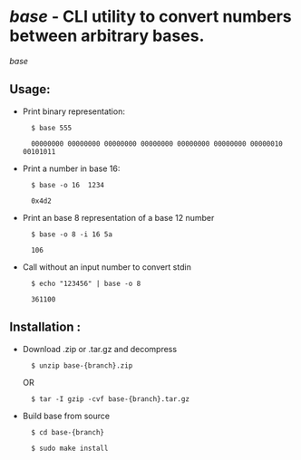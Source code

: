 # *base* - CLI utility to convert numbers between arbitrary bases.

*base* 

## Usage:

- Print binary representation:

        $ base 555

        00000000 00000000 00000000 00000000 00000000 00000000 00000010 00101011
    
- Print a number in base 16:

        $ base -o 16  1234

        0x4d2

- Print an base 8 representation of a base 12 number

        $ base -o 8 -i 16 5a

        106

- Call without an input number to convert stdin

        $ echo "123456" | base -o 8

        361100

## Installation :

- Download .zip or .tar.gz and decompress

        $ unzip base-{branch}.zip 

    OR 

        $ tar -I gzip -cvf base-{branch}.tar.gz
     
- Build base from source
    
        $ cd base-{branch}

        $ sudo make install

